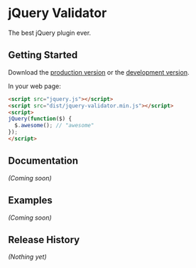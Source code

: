 # jQuery Validator

The best jQuery plugin ever.

## Getting Started
Download the [production version][min] or the [development version][max].

[min]: https://raw.github.com/cqian/jquery-validator/master/dist/jquery-validator.min.js
[max]: https://raw.github.com/cqian/jquery-validator/master/dist/jquery-validator.js

In your web page:

```html
<script src="jquery.js"></script>
<script src="dist/jquery-validator.min.js"></script>
<script>
jQuery(function($) {
  $.awesome(); // "awesome"
});
</script>
```

## Documentation
_(Coming soon)_

## Examples
_(Coming soon)_

## Release History
_(Nothing yet)_
